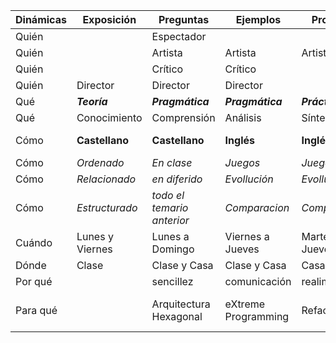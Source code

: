 
| **Dinámicas**   | **Exposición**   | **Preguntas**   | **Ejemplos**   | **Proyectos**   | **Crítica**   | **Prueba**   | **Corrección**   |
|----|----|----|----|----|----|----|----|
| Quién |  | Espectador |    |    |    |    |    | 
| Quién |  | Artista | Artista   | Artista |  |  Artista | |
| Quién | | Crítico  | Crítico   |    |  Crítico | Crítico |    |
| Quién |Director | Director | Director   |    |    |    | Director |
| Qué |___Teoría___ | ___Pragmática___ | ___Pragmática___ | ___Práctica___ | ___Todo___   | ___Todo___   | ___Todo___  |
| Qué | Conocimiento | Comprensión | Análisis | Síntesis |Evaluación |Evaluación | Evaluación |
| Cómo | **Castellano** | **Castellano** | **Inglés** | **Inglés** | **Castellano e inglés**   | **Castellano e inglés** | **Castellano e inglés**  |
| Cómo | _Ordenado_ | _En clase_ | _Juegos_ | _Juegos_ |    | _sin notas_ |    |
| Cómo | _Relacionado_ | _en diferido_ | _Evollución_ | _Evollución_ |    | _razonar_ |    |
| Cómo | _Estructurado_ | _todo el temario anterior_ | _Comparacion_ | _Comparacion_ | _respuestas abierto_ | _respuestas abierto_  |    |
| Cuándo | Lunes y Viernes | Lunes a Domingo | Viernes a Jueves | Martes a Jueves  | Viernes  | Sábado y Domingo | Viernes y Lunes |
| Dónde | Clase | Clase y Casa | Clase y Casa | Casa  | Casa | Casa | Clase |
|Por qué|   | sencillez | comunicación | realimentación | coraje | respeto |     |
| Para qué |    |Arquitectura Hexagonal | eXtreme Programming | Refactoring | Test-Driven Development | Domain-Driven Design |    |

